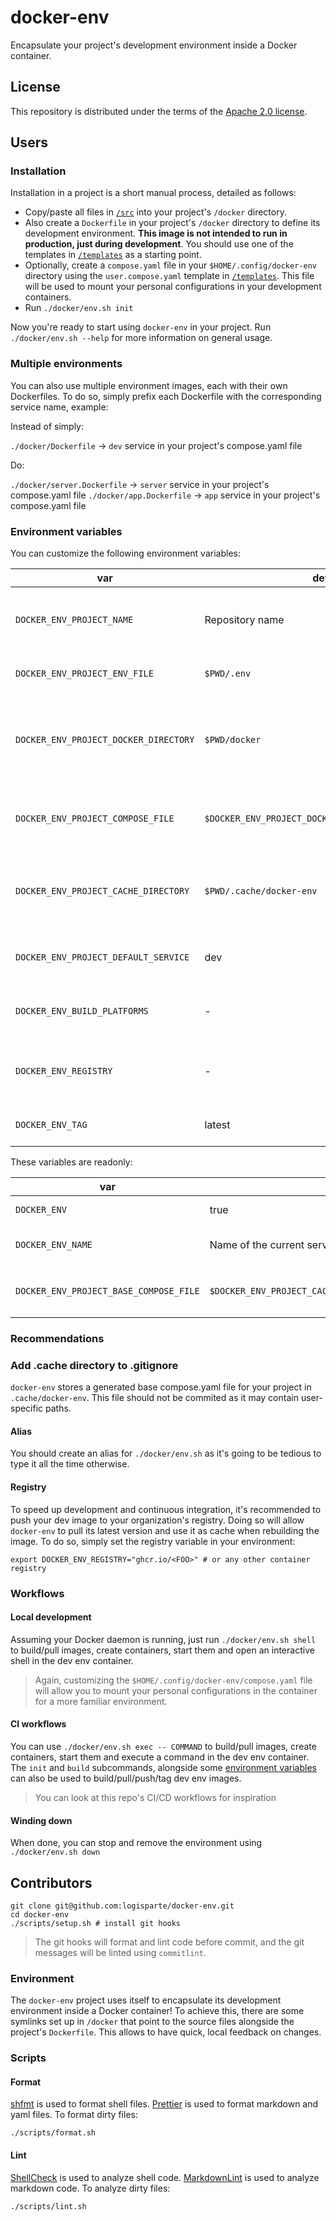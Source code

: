 # docker-env

Encapsulate your project's development environment inside a Docker container.

## License

This repository is distributed under the terms of the [Apache 2.0 license](/LICENSE).

## Users

### Installation

Installation in a project is a short manual process, detailed as follows:

- Copy/paste all files in [`/src`](/src) into your project's `/docker` directory.
- Also create a `Dockerfile` in your project's `/docker` directory to define its development
  environment. **This image is not intended to run in production, just during development**. You
  should use one of the templates in [`/templates`](/templates) as a starting point.
- Optionally, create a `compose.yaml` file in your `$HOME/.config/docker-env` directory using
  the `user.compose.yaml` template in [`/templates`](/templates). This file will be used to
  mount your personal configurations in your development containers.
- Run `./docker/env.sh init`

Now you're ready to start using `docker-env` in your project. Run `./docker/env.sh --help` for
more information on general usage.

### Multiple environments

You can also use multiple environment images, each with their own Dockerfiles. To do so, simply
prefix each Dockerfile with the corresponding service name, example:

Instead of simply:

`./docker/Dockerfile` -> `dev` service in your project's compose.yaml file

Do:

`./docker/server.Dockerfile` -> `server` service in your project's compose.yaml file
`./docker/app.Dockerfile` -> `app` service in your project's compose.yaml file

### Environment variables

You can customize the following environment variables:

<!-- markdownlint-disable MD013 -->

| var                                   | default                                             | description                                                      |
| ------------------------------------- | --------------------------------------------------- | ---------------------------------------------------------------- |
| `DOCKER_ENV_PROJECT_NAME`             | Repository name                                     | Name of your project (used to generated images and containers)   |
| `DOCKER_ENV_PROJECT_ENV_FILE`         | `$PWD/.env`                                         | Local environment file                                           |
| `DOCKER_ENV_PROJECT_DOCKER_DIRECTORY` | `$PWD/docker`                                       | Project docker directory, where docker-env files are located     |
| `DOCKER_ENV_PROJECT_COMPOSE_FILE`     | `$DOCKER_ENV_PROJECT_DOCKER_DIRECTORY/compose.yaml` | The dev env compose file, where services are defined             |
| `DOCKER_ENV_PROJECT_CACHE_DIRECTORY`  | `$PWD/.cache/docker-env`                            | Where docker-env will store its generated files for your project |
| `DOCKER_ENV_PROJECT_DEFAULT_SERVICE`  | dev                                                 | Default dev env service to use when unspecified                  |
| `DOCKER_ENV_BUILD_PLATFORMS`          | -                                                   | Target platforms when building images                            |
| `DOCKER_ENV_REGISTRY`                 | -                                                   | Registry where built images will be pulled/pushed from/to        |
| `DOCKER_ENV_TAG`                      | latest                                              | Image tag to build/pull from registry                            |

These variables are readonly:

| var                                    | value                                                   | description                                                                                                            |
| -------------------------------------- | ------------------------------------------------------- | ---------------------------------------------------------------------------------------------------------------------- |
| `DOCKER_ENV`                           | true                                                    | Only available inside a dev env container                                                                              |
| `DOCKER_ENV_NAME`                      | Name of the current service                             | Only available when running an interactive shell inside a dev env container                                            |
| `DOCKER_ENV_PROJECT_BASE_COMPOSE_FILE` | `$DOCKER_ENV_PROJECT_CACHE_DIRECTORY/base.compose.yaml` | Generated base compose file that **must** be extended by your dev-env service(s) in `$DOCKER_ENV_PROJECT_COMPOSE_FILE` |

<!-- markdownlint-enable MD013 -->

### Recommendations

### Add .cache directory to .gitignore

`docker-env` stores a generated base compose.yaml file for your project in `.cache/docker-env`.
This file should not be commited as it may contain user-specific paths.

#### Alias

You should create an alias for `./docker/env.sh` as it's going to be tedious to type it all the
time otherwise.

#### Registry

To speed up development and continuous integration, it's recommended to push your dev image to
your organization's registry. Doing so will allow `docker-env` to pull its latest version and
use it as cache when rebuilding the image. To do so, simply set the registry variable in your
environment:

```shell
export DOCKER_ENV_REGISTRY="ghcr.io/<FOO>" # or any other container registry
```

### Workflows

#### Local development

Assuming your Docker daemon is running, just run `./docker/env.sh shell` to build/pull images,
create containers, start them and open an interactive shell in the dev env container.

> Again, customizing the `$HOME/.config/docker-env/compose.yaml` file will allow you to mount
> your personal configurations in the container for a more familiar environment.

#### CI workflows

You can use `./docker/env.sh exec -- COMMAND` to build/pull images, create containers, start
them and execute a command in the dev env container. The `init` and `build` subcommands,
alongside some [environment variables](#environment-variables) can also be used to
build/pull/push/tag dev env images.

> You can look at this repo's CI/CD workflows for inspiration

#### Winding down

When done, you can stop and remove the environment using `./docker/env.sh down`

## Contributors

```shell
git clone git@github.com:logisparte/docker-env.git
cd docker-env
./scripts/setup.sh # install git hooks
```

> The git hooks will format and lint code before commit, and the git messages will be linted
> using `commitlint`.

### Environment

The `docker-env` project uses itself to encapsulate its development environment inside a Docker
container! To achieve this, there are some symlinks set up in `/docker` that point to the source
files alongside the project's `Dockerfile`. This allows to have quick, local feedback on
changes.

### Scripts

#### Format

[shfmt](https://github.com/mvdan/sh) is used to format shell files.
[Prettier](https://github.com/prettier/prettier) is used to format markdown and yaml files. To
format dirty files:

```shell
./scripts/format.sh
```

#### Lint

[ShellCheck](https://github.com/koalaman/shellcheck) is used to analyze shell code.
[MarkdownLint](https://github.com/igorshubovych/markdownlint-cli) is used to analyze markdown
code. To analyze dirty files:

```shell
./scripts/lint.sh
```
